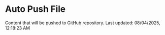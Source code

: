 # Auto Push File

Content that will be pushed to GitHub repository.
Last updated: 08/04/2025, 12:18:23 AM